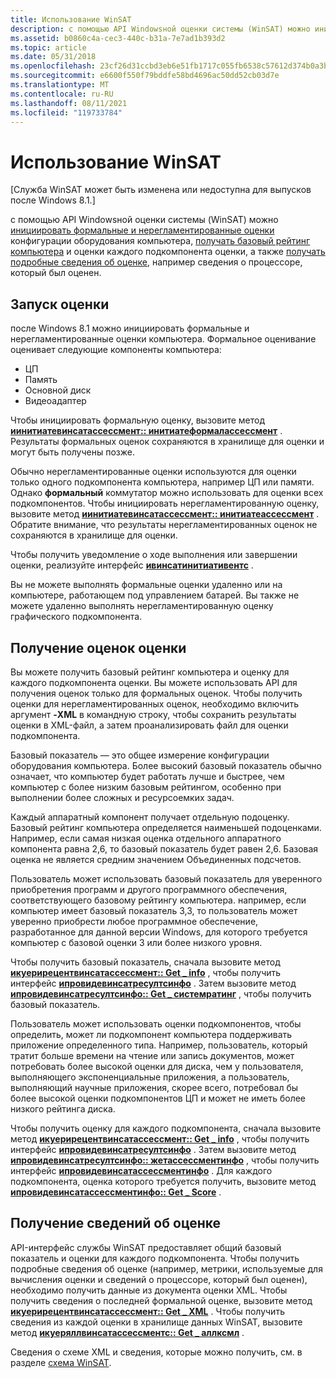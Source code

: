 ```yaml
---
title: Использование WinSAT
description: с помощью API Windowsной оценки системы (WinSAT) можно инициировать формальные и нерегламентированные оценки конфигурации оборудования компьютера, получать базовый рейтинг компьютера и оценки каждого подкомпонента оценки, а также получать подробные сведения об оценке, например сведения о процессоре, который был оценен.
ms.assetid: b0860c4a-cec3-440c-b31a-7e7ad1b393d2
ms.topic: article
ms.date: 05/31/2018
ms.openlocfilehash: 23cf26d31ccbd3eb6e51fb1717c055fb6538c57612d374b0a3b7a2a5b2382681
ms.sourcegitcommit: e6600f550f79bddfe58bd4696ac50dd52cb03d7e
ms.translationtype: MT
ms.contentlocale: ru-RU
ms.lasthandoff: 08/11/2021
ms.locfileid: "119733784"
---
```

# <a name="using-winsat"></a>Использование WinSAT

\[Служба WinSAT может быть изменена или недоступна для выпусков после Windows 8.1.\]

с помощью API Windowsной оценки системы (WinSAT) можно [инициировать формальные и нерегламентированные оценки](#initiating-an-assessment) конфигурации оборудования компьютера, [получать базовый рейтинг компьютера](#retrieving-the-scores-of-the-assessment) и оценки каждого подкомпонента оценки, а также [получать подробные сведения об оценке](#retrieving-details-of-the-assessment), например сведения о процессоре, который был оценен.

## <a name="initiating-an-assessment"></a>Запуск оценки

после Windows 8.1 можно инициировать формальные и нерегламентированные оценки компьютера. Формальное оценивание оценивает следующие компоненты компьютера:

-   ЦП
-   Память
-   Основной диск
-   Видеоадаптер

Чтобы инициировать формальную оценку, вызовите метод [**иинитиатевинсатассессмент:: инитиатеформалассессмент**](/windows/desktop/api/Winsatcominterfacei/nf-winsatcominterfacei-iinitiatewinsatassessment-initiateformalassessment) . Результаты формальных оценок сохраняются в хранилище для оценки и могут быть получены позже.

Обычно нерегламентированные оценки используются для оценки только одного подкомпонента компьютера, например ЦП или памяти. Однако **формальный** коммутатор можно использовать для оценки всех подкомпонентов. Чтобы инициировать нерегламентированную оценку, вызовите метод [**иинитиатевинсатассессмент:: инитиатеассессмент**](/windows/desktop/api/Winsatcominterfacei/nf-winsatcominterfacei-iinitiatewinsatassessment-initiateassessment) . Обратите внимание, что результаты нерегламентированных оценок не сохраняются в хранилище для оценки.

Чтобы получить уведомление о ходе выполнения или завершении оценки, реализуйте интерфейс [**ивинсатинитиативентс**](/windows/desktop/api/Winsatcominterfacei/nn-winsatcominterfacei-iwinsatinitiateevents) .

Вы не можете выполнять формальные оценки удаленно или на компьютере, работающем под управлением батарей. Вы также не можете удаленно выполнять нерегламентированную оценку графического подкомпонента.

## <a name="retrieving-the-scores-of-the-assessment"></a>Получение оценок оценки

Вы можете получить базовый рейтинг компьютера и оценку для каждого подкомпонента оценки. Вы можете использовать API для получения оценок только для формальных оценок. Чтобы получить оценки для нерегламентированных оценок, необходимо включить аргумент **-XML** в командную строку, чтобы сохранить результаты оценки в XML-файл, а затем проанализировать файл для оценки подкомпонента.

Базовый показатель — это общее измерение конфигурации оборудования компьютера. Более высокий базовый показатель обычно означает, что компьютер будет работать лучше и быстрее, чем компьютер с более низким базовым рейтингом, особенно при выполнении более сложных и ресурсоемких задач.

Каждый аппаратный компонент получает отдельную подоценку. Базовый рейтинг компьютера определяется наименьшей подоценками. Например, если самая низкая оценка отдельного аппаратного компонента равна 2,6, то базовый показатель будет равен 2,6. Базовая оценка не является средним значением Объединенных подсчетов.

Пользователь может использовать базовый показатель для уверенного приобретения программ и другого программного обеспечения, соответствующего базовому рейтингу компьютера. например, если компьютер имеет базовый показатель 3,3, то пользователь может уверенно приобрести любое программное обеспечение, разработанное для данной версии Windows, для которого требуется компьютер с базовой оценки 3 или более низкого уровня.

Чтобы получить базовый показатель, сначала вызовите метод [**икуерирецентвинсатассессмент:: Get \_ info**](/windows/desktop/api/Winsatcominterfacei/nf-winsatcominterfacei-iqueryrecentwinsatassessment-get_info) , чтобы получить интерфейс [**ипровидевинсатресултсинфо**](/windows/desktop/api/Winsatcominterfacei/nn-winsatcominterfacei-iprovidewinsatresultsinfo) . Затем вызовите метод [**ипровидевинсатресултсинфо:: Get \_ системратинг**](/windows/desktop/api/Winsatcominterfacei/nf-winsatcominterfacei-iprovidewinsatresultsinfo-get_systemrating) , чтобы получить базовый показатель.

Пользователь может использовать оценки подкомпонентов, чтобы определить, может ли подкомпонент компьютера поддерживать приложение определенного типа. Например, пользователь, который тратит больше времени на чтение или запись документов, может потребовать более высокой оценки для диска, чем у пользователя, выполняющего экспоненциальные приложения, а пользователь, выполняющий научные приложения, скорее всего, потребовал бы более высокой оценки подкомпонентов ЦП и может не иметь более низкого рейтинга диска.

Чтобы получить оценку для каждого подкомпонента, сначала вызовите метод [**икуерирецентвинсатассессмент:: Get \_ info**](/windows/desktop/api/Winsatcominterfacei/nf-winsatcominterfacei-iqueryrecentwinsatassessment-get_info) , чтобы получить интерфейс [**ипровидевинсатресултсинфо**](/windows/desktop/api/Winsatcominterfacei/nn-winsatcominterfacei-iprovidewinsatresultsinfo) . Затем вызовите метод [**ипровидевинсатресултсинфо:: жетассессментинфо**](/windows/desktop/api/Winsatcominterfacei/nf-winsatcominterfacei-iprovidewinsatresultsinfo-getassessmentinfo) , чтобы получить интерфейс [**ипровидевинсатассессментинфо**](/windows/desktop/api/Winsatcominterfacei/nn-winsatcominterfacei-iprovidewinsatassessmentinfo) . Для каждого подкомпонента, оценка которого требуется получить, вызовите метод [**ипровидевинсатассессментинфо:: Get \_ Score**](/windows/desktop/api/Winsatcominterfacei/nf-winsatcominterfacei-iprovidewinsatassessmentinfo-get_score) .

## <a name="retrieving-details-of-the-assessment"></a>Получение сведений об оценке

API-интерфейс службы WinSAT предоставляет общий базовый показатель и оценки для каждого подкомпонента. Чтобы получить подробные сведения об оценке (например, метрики, используемые для вычисления оценки и сведений о процессоре, который был оценен), необходимо получить данные из документа оценки XML. Чтобы получить сведения о последней формальной оценке, вызовите метод [**икуерирецентвинсатассессмент:: Get \_ XML**](/windows/desktop/api/Winsatcominterfacei/nf-winsatcominterfacei-iqueryrecentwinsatassessment-get_xml) . Чтобы получить сведения из каждой оценки в хранилище данных WinSAT, вызовите метод [**икуеряллвинсатассессментс:: Get \_ аллксмл**](/windows/desktop/api/Winsatcominterfacei/nf-winsatcominterfacei-iqueryallwinsatassessments-get_allxml) .

Сведения о схеме XML и сведения, которые можно получить, см. в разделе [схема WinSAT](winsat-schema.md).

 

 




